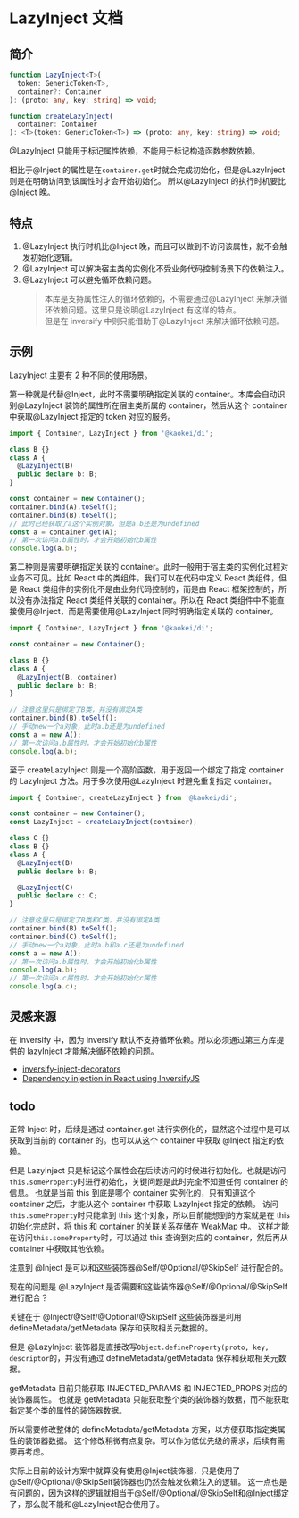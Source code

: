 # LazyInject 文档

## 简介

```ts
function LazyInject<T>(
  token: GenericToken<T>,
  container?: Container
): (proto: any, key: string) => void;

function createLazyInject(
  container: Container
): <T>(token: GenericToken<T>) => (proto: any, key: string) => void;
```

@LazyInject 只能用于标记属性依赖，不能用于标记构造函数参数依赖。

相比于@Inject 的属性是在`container.get`时就会完成初始化，但是@LazyInject 则是在明确访问到该属性时才会开始初始化。
所以@LazyInject 的执行时机要比@Inject 晚。

## 特点

1. @LazyInject 执行时机比@Inject 晚，而且可以做到不访问该属性，就不会触发初始化逻辑。
2. @LazyInject 可以解决宿主类的实例化不受业务代码控制场景下的依赖注入。
3. @LazyInject 可以避免循环依赖问题。
   > 本库是支持属性注入的循环依赖的，不需要通过@LazyInject 来解决循环依赖问题。这里只是说明@LazyInject 有这样的特点。  
   > 但是在 inversify 中则只能借助于@LazyInject 来解决循环依赖问题。

## 示例

LazyInject 主要有 2 种不同的使用场景。

第一种就是代替@Inject，此时不需要明确指定关联的 container。本库会自动识别@LazyInject 装饰的属性所在宿主类所属的 container，然后从这个 container 中获取@LazyInject 指定的 token 对应的服务。

```ts
import { Container, LazyInject } from '@kaokei/di';

class B {}
class A {
  @LazyInject(B)
  public declare b: B;
}

const container = new Container();
container.bind(A).toSelf();
container.bind(B).toSelf();
// 此时已经获取了a这个实例对象，但是a.b还是为undefined
const a = container.get(A);
// 第一次访问a.b属性时，才会开始初始化b属性
console.log(a.b);
```

第二种则是需要明确指定关联的 container。此时一般用于宿主类的实例化过程对业务不可见。比如 React 中的类组件，我们可以在代码中定义 React 类组件，但是 React 类组件的实例化不是由业务代码控制的，而是由 React 框架控制的，所以没有办法指定 React 类组件关联的 container。所以在 React 类组件中不能直接使用@Inject，而是需要使用@LazyInject 同时明确指定关联的 container。

```ts
import { Container, LazyInject } from '@kaokei/di';

const container = new Container();

class B {}
class A {
  @LazyInject(B, container)
  public declare b: B;
}

// 注意这里只是绑定了B类，并没有绑定A类
container.bind(B).toSelf();
// 手动new一个a对象，此时a.b还是为undefined
const a = new A();
// 第一次访问a.b属性时，才会开始初始化b属性
console.log(a.b);
```

至于 createLazyInject 则是一个高阶函数，用于返回一个绑定了指定 container 的 LazyInject 方法。用于多次使用@LazyInject 时避免重复指定 container。

```ts
import { Container, createLazyInject } from '@kaokei/di';

const container = new Container();
const LazyInject = createLazyInject(container);

class C {}
class B {}
class A {
  @LazyInject(B)
  public declare b: B;

  @LazyInject(C)
  public declare c: C;
}

// 注意这里只是绑定了B类和C类，并没有绑定A类
container.bind(B).toSelf();
container.bind(C).toSelf();
// 手动new一个a对象，此时a.b和a.c还是为undefined
const a = new A();
// 第一次访问a.b属性时，才会开始初始化b属性
console.log(a.b);
// 第一次访问a.c属性时，才会开始初始化c属性
console.log(a.c);
```

## 灵感来源

在 inversify 中，因为 inversify 默认不支持循环依赖。所以必须通过第三方库提供的 lazyInject 才能解决循环依赖的问题。

- [inversify-inject-decorators](https://github.com/inversify/inversify-inject-decorators/blob/master/src/decorators.ts)
- [Dependency injection in React using InversifyJS](https://itnext.io/dependency-injection-in-react-using-inversifyjs-a38ff0c6601)

## todo

正常 Inject 时，后续是通过 container.get 进行实例化的，显然这个过程中是可以获取到当前的 container 的。也可以从这个 container 中获取 @Inject 指定的依赖。

但是 LazyInject 只是标记这个属性会在后续访问的时候进行初始化。也就是访问`this.someProperty`时进行初始化，关键问题是此时完全不知道任何 container 的信息。
也就是当前 this 到底是哪个 container 实例化的，只有知道这个 container 之后，才能从这个 container 中获取 LazyInject 指定的依赖。
访问`this.someProperty`时只能拿到 this 这个对象，所以目前能想到的方案就是在 this 初始化完成时，将 this 和 container 的关联关系存储在 WeakMap 中。
这样才能在访问`this.someProperty`时，可以通过 this 查询到对应的 container，然后再从 container 中获取其他依赖。

注意到 @Inject 是可以和这些装饰器@Self/@Optional/@SkipSelf 进行配合的。

现在的问题是 @LazyInject 是否需要和这些装饰器@Self/@Optional/@SkipSelf 进行配合？

关键在于 @Inject/@Self/@Optional/@SkipSelf 这些装饰器是利用 defineMetadata/getMetadata 保存和获取相关元数据的。

但是 @LazyInject 装饰器是直接改写`Object.defineProperty(proto, key, descriptor`的，并没有通过 defineMetadata/getMetadata 保存和获取相关元数据。

getMetadata 目前只能获取 INJECTED_PARAMS 和 INJECTED_PROPS 对应的装饰器属性。
也就是 getMetadata 只能获取整个类的装饰器的数据，而不能获取指定某个类的属性的装饰器数据。

所以需要修改整体的 defineMetadata/getMetadata 方案，以方便获取指定类属性的装饰器数据。
这个修改稍微有点复杂。可以作为低优先级的需求，后续有需要再考虑。

实际上目前的设计方案中就算没有使用@Inject装饰器，只是使用了@Self/@Optional/@SkipSelf装饰器也仍然会触发依赖注入的逻辑。
这一点也是有问题的，因为这样的逻辑就相当于@Self/@Optional/@SkipSelf和@Inject绑定了，那么就不能和@LazyInject配合使用了。
